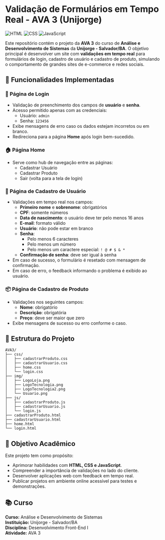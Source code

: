 
# Validação de Formulários em Tempo Real - AVA 3 (Unijorge)

![HTML](https://img.shields.io/badge/HTML5-E34F26?style=for-the-badge&logo=html5&logoColor=white)
![CSS](https://img.shields.io/badge/CSS3-1572B6?style=for-the-badge&logo=css3&logoColor=white)
![JavaScript](https://img.shields.io/badge/JavaScript-F7DF1E?style=for-the-badge&logo=javascript&logoColor=black)

Este repositório contém o projeto da **AVA 3** do curso de **Análise e Desenvolvimento de Sistemas** da **Unijorge - Salvador/BA**. O objetivo principal é desenvolver um site com **validações em tempo real** para formulários de login, cadastro de usuário e cadastro de produto, simulando o comportamento de grandes sites de e-commerce e redes sociais.

## 🚀 Funcionalidades Implementadas

### 🔐 Página de Login
- Validação de preenchimento dos campos de **usuário** e **senha**.
- Acesso permitido apenas com as credenciais:
  - Usuário: `admin`
  - Senha: `123456`
- Exibe mensagens de erro caso os dados estejam incorretos ou em branco.
- Redireciona para a página **Home** após login bem-sucedido.

### 🏠 Página Home
- Serve como hub de navegação entre as páginas:
  - Cadastrar Usuário
  - Cadastrar Produto
  - Sair (volta para a tela de login)

### 👤 Página de Cadastro de Usuário
- Validações em tempo real nos campos:
  - **Primeiro nome** e **sobrenome**: obrigatórios
  - **CPF**: somente números
  - **Data de nascimento**: o usuário deve ter pelo menos 16 anos
  - **E-mail**: formato válido
  - **Usuário**: não pode estar em branco
  - **Senha**:
    - Pelo menos 6 caracteres
    - Pelo menos um número
    - Pelo menos um caractere especial: `! @ # $ & *`
  - **Confirmação de senha**: deve ser igual à senha
- Em caso de sucesso, o formulário é resetado com mensagem de confirmação.
- Em caso de erro, o feedback informando o problema é exibido ao usuário.

### 📦 Página de Cadastro de Produto
- Validações nos seguintes campos:
  - **Nome**: obrigatório
  - **Descrição**: obrigatória
  - **Preço**: deve ser maior que zero
- Exibe mensagens de sucesso ou erro conforme o caso.

## 📁 Estrutura do Projeto

```
AVA3/
├── css/
│   ├── cadastrarProduto.css
│   ├── cadastrarUsuario.css
│   ├── home.css
│   └── login.css
├── img/
│   ├── LogoLoja.png
│   ├── LogoTecnologia.png
│   ├── LogoTecnologia2.png
│   └── Usuario.png
├── js/
│   ├── cadastrarProduto.js
│   ├── cadastrarUsuario.js
│   └── login.js
├── cadastrarProduto.html
├── cadastrarUsuario.html
├── home.html
└── login.html
```

## 🧠 Objetivo Acadêmico

Este projeto tem como propósito:
- Aprimorar habilidades com **HTML, CSS e JavaScript**.
- Compreender a importância de validações no lado do cliente.
- Desenvolver aplicações web com feedback em tempo real.
- Publicar projetos em ambiente online acessível para testes e demonstrações.

## 📚 Curso

**Curso:** Análise e Desenvolvimento de Sistemas  
**Instituição:** Unijorge - Salvador/BA  
**Disciplina:** Desenvolvimento Front-End I  
**Atividade:** AVA 3  
